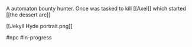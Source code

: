 A automaton bounty hunter.
Once was tasked to kill [[Axel]] which started [[the dessert arc]]

[[Jekyll Hyde portrait.png]]

#npc #in-progress 